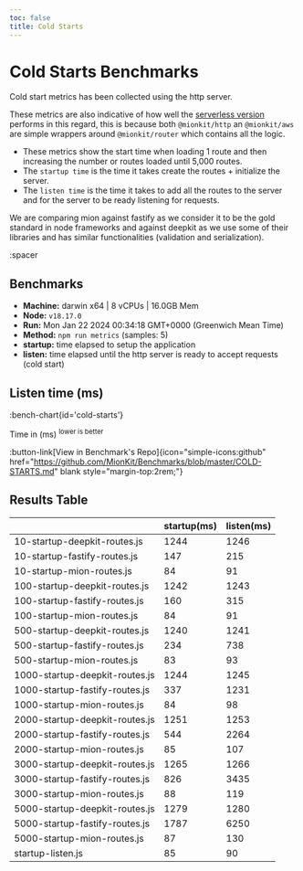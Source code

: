 ```yaml
---
toc: false
title: Cold Starts
---
```


# Cold Starts Benchmarks

Cold start metrics has been collected using the http server.

These metrics are also indicative of how well the [serverless version](https://github.com/mionkit/mion/tree/master/packages/serverless) performs in this regard, this is because both `@mionkit/http` an `@mionkit/aws` are simple wrappers around `@mionkit/router` which contains all the logic.

- These metrics show the start time when loading 1 route and then increasing the number or routes loaded until 5,000 routes.
- The `startup time` is the time it takes create the routes + initialize the server.
- The `listen time` is the time it takes to add all the routes to the server and for the server to be ready listening for requests.

We are comparing mion against fastify as we consider it to be the gold standard in node frameworks and against deepkit as we use some of their libraries and has similar functionalities (validation and serialization).

:spacer

## Benchmarks

* __Machine:__ darwin x64 | 8 vCPUs | 16.0GB Mem
* __Node:__ `v18.17.0`
* __Run:__ Mon Jan 22 2024 00:34:18 GMT+0000 (Greenwich Mean Time)
* __Method:__ `npm run metrics` (samples: 5)
* __startup:__ time elapsed to setup the application
* __listen:__ time elapsed until the http server is ready to accept requests (cold start)

## Listen time (ms)

:bench-chart{id='cold-starts'}

Time in (ms) <sup>lower is better</sup>


:button-link[View in Benchmark's Repo]{icon="simple-icons:github" href="https://github.com/MionKit/Benchmarks/blob/master/COLD-STARTS.md" blank style="margin-top:2rem;"}

## Results Table

|                                | startup(ms) | listen(ms) |
| ------------------------------ | ----------- | ---------- |
| 10-startup-deepkit-routes.js   | 1244        | 1246       |
| 10-startup-fastify-routes.js   | 147         | 215        |
| 10-startup-mion-routes.js      | 84          | 91         |
| 100-startup-deepkit-routes.js  | 1242        | 1243       |
| 100-startup-fastify-routes.js  | 160         | 315        |
| 100-startup-mion-routes.js     | 84          | 91         |
| 500-startup-deepkit-routes.js  | 1240        | 1241       |
| 500-startup-fastify-routes.js  | 234         | 738        |
| 500-startup-mion-routes.js     | 83          | 93         |
| 1000-startup-deepkit-routes.js | 1244        | 1245       |
| 1000-startup-fastify-routes.js | 337         | 1231       |
| 1000-startup-mion-routes.js    | 84          | 98         |
| 2000-startup-deepkit-routes.js | 1251        | 1253       |
| 2000-startup-fastify-routes.js | 544         | 2264       |
| 2000-startup-mion-routes.js    | 85          | 107        |
| 3000-startup-deepkit-routes.js | 1265        | 1266       |
| 3000-startup-fastify-routes.js | 826         | 3435       |
| 3000-startup-mion-routes.js    | 88          | 119        |
| 5000-startup-deepkit-routes.js | 1279        | 1280       |
| 5000-startup-fastify-routes.js | 1787        | 6250       |
| 5000-startup-mion-routes.js    | 87          | 130        |
| startup-listen.js              | 85          | 90         |

